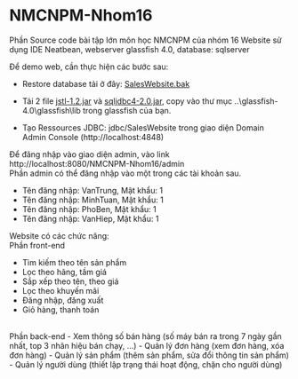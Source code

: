 # NMCNPM-Nhom16

Phần Source code bài tập lớn môn học NMCNPM của nhóm 16
Website sử dụng IDE Neatbean, webserver glassfish 4.0, database: sqlserver


Để demo web, cần thực hiện các bước sau:

  - Restore database tải ở đây: [SalesWebsite.bak](https://drive.google.com/file/d/1gEYIV4J0USCaRQO1ntoBwAa7zwy2Y07B/view?usp=sharing)
  
  - Tải 2 file [jstl-1.2.jar](https://drive.google.com/file/d/1C4tFNimev5tOioIzTYASBmVGgEdh5QbW/view?usp=sharing) và [sqljdbc4-2.0.jar](https://drive.google.com/file/d/1HVrNOwQALe88e_c72DHn1nWd0_3VGVHs/view?usp=sharing), copy vào thư mục ..\glassfish-4.0\glassfish\lib trong glassfish của bạn.
  
  - Tạo Ressources JDBC: jdbc/SalesWebsite trong giao diện Domain Admin Console (http://localhost:4848)


Để đăng nhập vào giao diện admin, vào link http://localhost:8080/NMCNPM-Nhom16/admin </br>
Phần admin có thể đăng nhập vào một trong các tài khoản sau.
- Tên đăng nhập: VanTrung, Mật khẩu: 1
- Tên đăng nhập: MinhTuan, Mật khẩu: 1
- Tên đăng nhập: PhoBen, Mật khẩu: 1
- Tên đăng nhập: VanHiep, Mật khẩu: 1


Website có các chức năng:</br>
Phần front-end
  - Tìm kiếm theo tên sản phẩm 
  - Lọc theo hãng, tầm giá 
  - Sắp xếp theo tên, theo giá
  - Lọc theo khuyến mãi
  - Đăng nhập, đăng xuất
  - Giỏ hàng, thanh toán
</br>
Phần back-end
  - Xem thông số bán hàng (số máy bán ra trong 7 ngày gần nhất, top 3 nhãn hiệu bán chạy, ...)
  - Quản lý đơn hàng (xem đơn hàng, xóa đơn hàng)
  - Quản lý sản phẩm (thêm sản phẩm, sửa đổi thông tin sản phẩm)
  - Quản lý người dùng (thiết lập trạng thái hoạt động, chặn cho người dùng)


